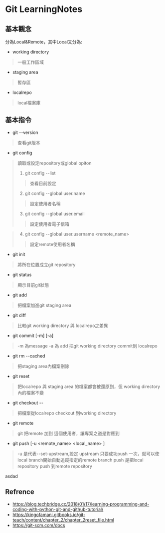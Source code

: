 # Git LearningNotes

## 基本觀念
分為Local&Remote，其中Local又分為:
* working directory
> 一般工作區域	
* staging area
> 暫存區
* localrepo
> local檔案庫

## 基本指令

* git --version
> 查看git版本

* git config 
> 讀取或設定repository或global opiton
> 1. git config --list
>> 查看目前設定
> 2. git config --global user.name
>> 設定使用者名稱
> 3. git config --global user.email
>> 設定使用者電子信箱

> 4. git config --global user.username <remote_name>
>> 設定remote使用者名稱

* git init
> 將所在位置成立git repository

* git status
> 顯示目前git狀態

* git add <filename>
> 把檔案加進git staging area

* git diff
> 比較git working directory 與 localrepo之差異

* git commit [-m] [-a] <filename>
> -m 為message -a 為 add
> 把git working directory commit到 localrepo

* git rm --cached <filename>
> 把staging area內檔案刪除

* git reset <pathspec>
> 把localrepo 與 staging area 的檔案都會被還原到<pathspec>，但 working directory 內的檔案不變

* git checkout --<filename>
> 把檔案從localrepo checkout 到working directory

* git remote <name> <url>
> git 把remote <url> 加到 <name> 這個使用者，讓專案之道<name>是對應到<url>

* git push [-u <remote_name> <local_name> ]
> -u 是代表--set-upstream,設定 upstream 只要成功push 一次，就可以使local branch開始自動追蹤指定的remote branch
> push 是把local repository push 到remote repository

asdad

## Refrence

* https://blog.techbridge.cc/2018/01/17/learning-programming-and-coding-with-python-git-and-github-tutorial/
* https://kingofamani.gitbooks.io/git-teach/content/chapter_2/chapter_2reset_file.html
* https://git-scm.com/docs
